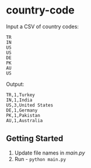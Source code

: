 # country-code

Input a CSV of country codes:

  ```csv
  TR
  IN
  US
  US
  DE
  PK
  AU
  US
  ```

Output:

```csv
TR,1,Turkey
IN,1,India
US,3,United States
DE,1,Germany
PK,1,Pakistan
AU,1,Australia
```

## Getting Started

1. Update file names in *main.py*
1. Run - `python main.py`
